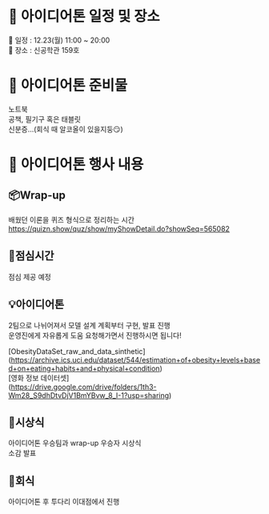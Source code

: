 # 🌷 아이디어톤 일정 및 장소
💠 일정 : 12.23(월) 11:00 ~ 20:00   
💠 장소 : 신공학관 159호   

# 🌷 아이디어톤 준비물  
노트북   
공책, 필기구 혹은 태블릿   
신분증…(회식 때 알코올이 있을지둥😏)   
   
# 🌷 아이디어톤 행사 내용  
## 📦Wrap-up   
배웠던 이론을 퀴즈 형식으로 정리하는 시간      
https://quizn.show/quz/show/myShowDetail.do?showSeq=565082      
   
## 🥄점심시간      
점심 제공 예정   
    
## 💡아이디어톤       
2팀으로 나뉘어져서 모델 설계 계획부터 구현, 발표 진행   
운영진에게 자유롭게 도움 요청해가면서 진행하시면 됩니다! 

[ObesityDataSet_raw_and_data_sinthetic]    (https://archive.ics.uci.edu/dataset/544/estimation+of+obesity+levels+based+on+eating+habits+and+physical+condition)   
[영화 정보 데이터셋]   
(https://drive.google.com/drive/folders/1th3-Wm28_S9dhDtvDjV1BmYBvw_8_I-1?usp=sharing)
   
## 🎁시상식   
아이디어톤 우승팀과 wrap-up 우승자 시상식   
소감 발표   
   
## 🍻회식   
아이디어톤 후 투다리 이대점에서 진행   
